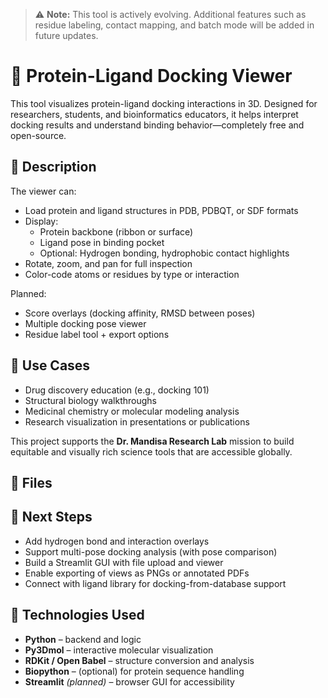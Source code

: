 
> ⚠️ **Note:** This tool is actively evolving. Additional features such as residue labeling, contact mapping, and batch mode will be added in future updates.

# 🧬 Protein-Ligand Docking Viewer

This tool visualizes protein-ligand docking interactions in 3D. Designed for researchers, students, and bioinformatics educators, it helps interpret docking results and understand binding behavior—completely free and open-source.


## 🧬 Description

The viewer can:
- Load protein and ligand structures in PDB, PDBQT, or SDF formats  
- Display:
  - Protein backbone (ribbon or surface)  
  - Ligand pose in binding pocket  
  - Optional: Hydrogen bonding, hydrophobic contact highlights  
- Rotate, zoom, and pan for full inspection  
- Color-code atoms or residues by type or interaction  

Planned:
- Score overlays (docking affinity, RMSD between poses)  
- Multiple docking pose viewer  
- Residue label tool + export options


## 🎯 Use Cases

- Drug discovery education (e.g., docking 101)  
- Structural biology walkthroughs  
- Medicinal chemistry or molecular modeling analysis  
- Research visualization in presentations or publications

This project supports the **Dr. Mandisa Research Lab** mission to build equitable and visually rich science tools that are accessible globally.


## 📁 Files



## 🧠 Next Steps

- Add hydrogen bond and interaction overlays  
- Support multi-pose docking analysis (with pose comparison)  
- Build a Streamlit GUI with file upload and viewer  
- Enable exporting of views as PNGs or annotated PDFs  
- Connect with ligand library for docking-from-database support


## 🧰 Technologies Used

- **Python** – backend and logic  
- **Py3Dmol** – interactive molecular visualization  
- **RDKit / Open Babel** – structure conversion and analysis  
- **Biopython** – (optional) for protein sequence handling  
- **Streamlit** *(planned)* – browser GUI for accessibility  
